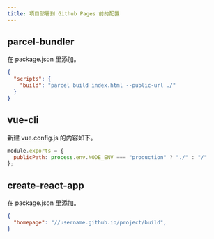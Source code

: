 ```yaml
---
title: 项目部署到 Github Pages 前的配置
---
```


## parcel-bundler

在 package.json 里添加。

```json
{
  "scripts": {
    "build": "parcel build index.html --public-url ./"
  }
}
```

## vue-cli

新建 vue.config.js 的内容如下。

```javaScript
module.exports = {
  publicPath: process.env.NODE_ENV === "production" ? "./" : "/"
};
```

## create-react-app

在 package.json 里添加。

```json
{
  "homepage": "//username.github.io/project/build",
}
```